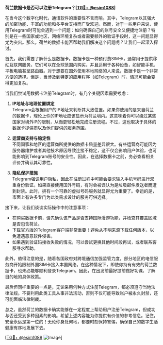 **荷兰数据卡是否可以注册Telegram？[[TG💪+ @esim1088](https://t.me/s/esim1088)]**

在当今这个数字化时代，通讯软件的重要性不言而喻。其中，Telegram以其强大的加密功能、丰富的功能和多平台支持而广受欢迎。然而，对于一些用户来说，使用Telegram时可能会遇到一个问题：如何确保自己的账号安全又便捷地注册？特别是在一些国家或地区，网络环境复杂或者需要额外的验证手段时，这一问题显得尤为突出。那么，荷兰的数据卡能否帮助我们解决这个问题呢？让我们一起深入探讨。

首先，我们需要了解什么是数据卡。数据卡是一种预付费SIM卡，通常用于提供移动互联网服务。它们可以在全球范围内购买，并且适用于各种设备，如智能手机、平板电脑甚至路由器。对于想要在国外使用本地网络的人来说，数据卡是一个非常方便的选择。但是，当涉及到特定的应用程序（如Telegram）时，情况可能会变得更加复杂。

当我们尝试用数据卡注册Telegram时，有几个关键因素需要考虑：

1. **IP地址与地理位置绑定**  
   Telegram会根据用户的IP地址来判断其大致位置。如果你使用的是来自荷兰的数据卡，理论上你的IP地址应该显示为荷兰境内。这意味着你可以绕过某些国家对境外IP的限制，从而更轻松地完成注册流程。不过，这也取决于具体的数据卡提供商以及他们提供的服务范围。

2. **运营商支持与稳定性**  
   不同国家和地区的运营商所提供的数据卡质量差异很大。有些运营商可能因为服务器维护或者其他技术原因导致连接不稳定，这不仅会影响用户体验，也可能影响到Telegram账号的安全性。因此，在选择数据卡之前，务必查看相关评价并确认其可靠性。

3. **隐私保护措施**  
   Telegram强调用户隐私，因此在注册过程中可能会要求输入手机号码进行双重身份验证。如果直接使用国外号码，有时会被误认为是垃圾邮件发送者而遭到封禁。此时，拥有一个可靠的虚拟号码服务就显得尤为重要了。幸运的是，市面上有许多专门为此类需求设计的服务可供选择。

接下来，让我们谈谈实际操作中的注意事项：

- 在购买数据卡前，请先确认该产品是否支持国际漫游功能，并检查其覆盖区域是否包含荷兰。
- 下载官方版的Telegram客户端非常重要！避免从不明来源下载任何版本，以免遭遇恶意软件侵害。
- 如果遇到验证码接收失败的情况，可以尝试更换其他时间段再试，或者联系客服寻求帮助。

此外，值得注意的是，随着各国政府对跨境通信加强监管力度，部分地区的电信服务商开始限制外国SIM卡接入本国网络。在这种情况下，即使你持有有效的荷兰数据卡，也未必能够顺利登录Telegram。因此，在出发前最好提前做好功课，了解目的地的具体政策。

最后但同样重要的一点是，无论采用何种方式注册Telegram，都必须遵守当地法律法规。不要利用此类工具从事非法活动，否则不仅可能导致账户被永久封禁，还可能面临法律制裁。

总之，虽然荷兰的数据卡确实能够在一定程度上帮助用户注册Telegram，但成功与否还受到多种因素的影响。希望上述内容能为你提供有价值的参考信息。记住，安全永远是第一位的！无论你身处何地，都要时刻保持警惕，确保自己的数字生活健康有序地发展下去。

[[TG💪+ @esim1088](https://t.me/s/esim1088) ![Image](https://i.postimg.cc/4NQfJmqS/Snipaste-2025-05-13-00-14-12.png)]